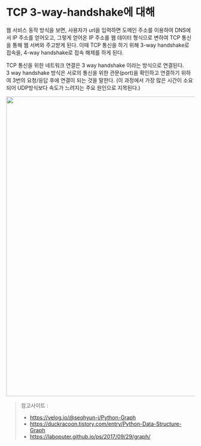 # TCP 3-way-handshake에 대해

웹 서비스 동작 방식을 보면, 사용자가 url을 입력하면 도메인 주소를 이용하여 DNS에서 IP 주소를 얻어오고, 
그렇게 얻어온 IP 주소를 웹 데이터 형식으로 변하여 TCP 통신을 통해 웹 서버와 주고받게 된다.
이때 TCP 통신을 하기 위해 3-way handshake로 접속을, 4-way handshake로 접속 해제를 하게 된다.

TCP 통신을 위한 네트워크 연결은 3 way handshake 이라는 방식으로 연결된다. <br>
3 way handshake 방식은 서로의 통신을 위한 관문(port)을 확인하고 연결하기 위하여 3번의 요청/응답 후에 연결이 되는 것을 말한다.
(이 과정에서 가장 많은 시간이 소요되어 UDP방식보다 속도가 느려지는 주요 원인으로 지목된다.)

<img src="https://img1.daumcdn.net/thumb/R1280x0/?scode=mtistory2&fname=https%3A%2F%2Fblog.kakaocdn.net%2Fdn%2Fr9Iwa%2FbtqSLH2gJG6%2F3bSsq1CYksHscKwd84fjnK%2Fimg.png" width="800"> <br>

> 참고사이트 : 
> - https://velog.io/@seohyun-j/Python-Graph
> - https://duckracoon.tistory.com/entry/Python-Data-Structure-Graph
> - https://laboputer.github.io/ps/2017/09/29/graph/